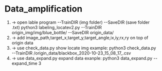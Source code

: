 # Data_amplification
1. -> open lable program --TrainDIR (img folder) --SaveDIR (save folder .txt) 
python3 labeling_locatev2.py --TrainDIR origin_img/img/blue_bottle/ --SaveDIR origin_data/
2. -> add image_path,target_x,target_y,target_angle,ix,iy,rx,ry on top of origin data
3. -> use check_data.py show locate img example: python3 check_data.py --TrainDIR /origin_data/blackbox_2020-10-23_15_08_17_.csv
4. -> use data_expand.py expand data exanple: python3 data_expand.py --expand_time 3



